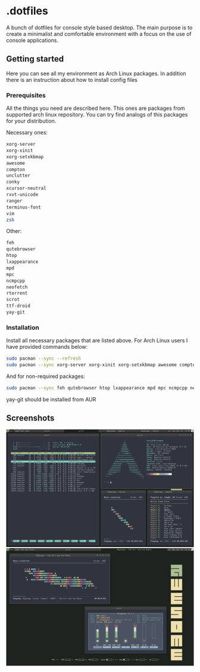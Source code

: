 # .dotfiles
A bunch of dotfiles for console style based desktop. The main purpose is to create a minimalist and comfortable environment with a focus on the use of console applications.

## Getting started
Here you can see all my environment as Arch Linux packages. In addition there is an instruction about how to install config files

### Prerequisites
All the things you need are described here. This ones are packages from supported arch linux repository. You can try find analogs of this packages for your distribution.

Necessary ones:
```bash
xorg-server
xorg-xinit
xorg-setxkbmap
awesome
compton
unclutter
conky
xcursor-neutral
rxvt-unicode
ranger
terminus-font
vim
zsh
```

Other:
```bash
feh
qutebrowser
htop
lxappearance
mpd
mpc
ncmpcpp
neofetch
rtorrent
scrot
ttf-droid
yay-git
```

### Installation

Install all necessary packages that are listed above. For Arch Linux users I have provided commands below:
```bash
sudo pacman --sync --refresh
sudo pacman --sync xorg-server xorg-xinit xorg-setxkbmap awesome compton unclutter conky xcursor-neutral rxvt-unicode ranger terminus-font vim zsh 
```
And for non-required packages:
```bash
sudo pacman --sync feh qutebrowser htop lxappearance mpd mpc ncmpcpp neofetch rtorrent scrot ttf-droid
```
yay-git should be installed from AUR

## Screenshots
![](screenshots/1.png)
![](screenshots/2.png)
